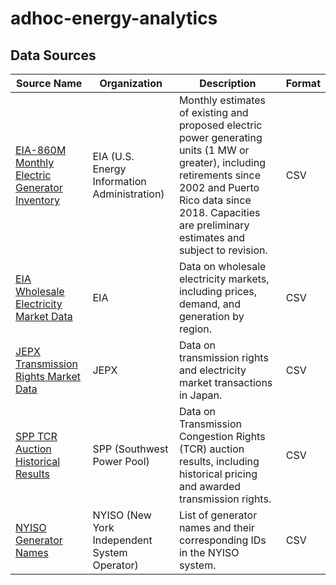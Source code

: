 # adhoc-energy-analytics

## Data Sources

| Source Name | Organization | Description | Format |
| --------- | ------- | -------- | ------ |
| [EIA-860M Monthly Electric Generator Inventory](https://www.eia.gov/electricity/data/eia860M/) | EIA (U.S. Energy Information Administration) | Monthly estimates of existing and proposed electric power generating units (1 MW or greater), including retirements since 2002 and Puerto Rico data since 2018. Capacities are preliminary estimates and subject to revision. | CSV |
| [EIA Wholesale Electricity Market Data](https://www.eia.gov/electricity/wholesalemarkets/data.php) | EIA | Data on wholesale electricity markets, including prices, demand, and generation by region. | CSV |
| [JEPX Transmission Rights Market Data](https://www.jepx.jp/electricpower/market-data/transmission_rights/) | JEPX | Data on transmission rights and electricity market transactions in Japan. | CSV |
| [SPP TCR Auction Historical Results](https://portal.spp.org/pages/tcr-auction-historical-results) | SPP (Southwest Power Pool) | Data on Transmission Congestion Rights (TCR) auction results, including historical pricing and awarded transmission rights. | CSV |
| [NYISO Generator Names](https://mis.nyiso.com/public/csv/generator/generator.csv) | NYISO (New York Independent System Operator) | List of generator names and their corresponding IDs in the NYISO system. | CSV |